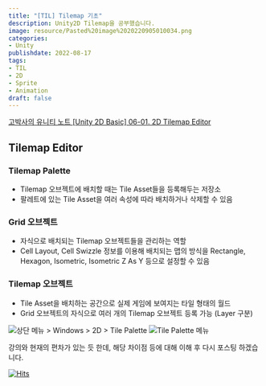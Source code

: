 ```yaml
---
title: "[TIL] Tilemap 기초"
description: Unity2D Tilemap을 공부했습니다.
image: resource/Pasted%20image%2020220905010034.png
categories: 
- Unity 
publishdate: 2022-08-17
tags:
- TIL
- 2D
- Sprite
- Animation
draft: false
---
```


[고박사의 유니티 노트 [Unity 2D Basic] 06-01. 2D Tilemap Editor](https://www.youtube.com/watch?v=9Y0bUhwxRyk&list=PLC2Tit6NyVie46nbdEM00wFoojjRlXIcf&index=10)

## Tilemap Editor
### Tilemap Palette
- Tilemap 오브젝트에 배치할 때는 Tile Asset들을 등록해두는 저장소
- 팔레트에 있는 Tile Asset을 여러 속성에 따라 배치하거나 삭제할 수 있음

### Grid 오브젝트
- 자식으로 배치되는 Tilemap 오브젝트들을 관리하는 역할
- Cell Layout, Cell Swizzle 정보를 이용해 배치되는 맵의 방식을 Rectangle, Hexagon, Isometric, Isometric Z As Y 등으로 설정할 수 있음

### Tilemap 오브젝트
- Tile Asset을 배치하는 공간으로 실제 게임에 보여지는 타일 형태의 월드
- Grid 오브젝트의 자식으로 여러 개의 Tilemap 오브젝트 등록 가능 (Layer 구분)

![상단 메뉴 > Windows > 2D > Tile Palette](resource/1.png)
![Tile Palette 메뉴](resource/2.png)

강의와 현재의 편차가 있는 듯 한데, 해당 차이점 등에 대해 이해 후 다시 포스팅 하겠습니다.

[![Hits](https://hits.seeyoufarm.com/api/count/incr/badge.svg?url=https%3A%2F%2Fdev-woong.io%2F2022.08.17-02&count_bg=%233D91C8&title_bg=%23555555&icon=&icon_color=%23E7E7E7&title=%EC%A1%B0%ED%9A%8C%EC%88%98&edge_flat=true)](https://hits.seeyoufarm.com)